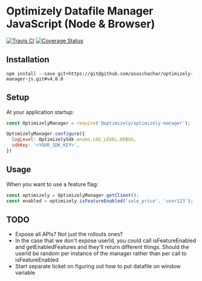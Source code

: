 # Optimizely Datafile Manager JavaScript (Node & Browser)

[![Travis CI](https://img.shields.io/travis/asaschachar/optimizely-manager-js.svg)](https://travis-ci.org/asaschachar/optimizely-manager-js)
[![Coverage Status](https://coveralls.io/repos/github/asaschachar/optimizely-manager-js/badge.svg?branch=master)](https://coveralls.io/github/asaschachar/optimizely-manager-js?branch=master)


## Installation
```
npm install --save git+https://git@github.com/asaschachar/optimizely-manager-js.git#v4.0.0
```

## Setup
At your application startup:
```javascript
const OptimizelyManager = require('@optimizely/optimizely-manager');

OptimizelyManager.configure({
  logLevel: OptimizelySdk.enums.LOG_LEVEL.DEBUG,
  sdkKey: '<YOUR_SDK_KEY>',
})
```

## Usage
When you want to use a feature flag:
```javascript
const optimizely = OptimizelyManager.getClient();
const enabled = optimizely.isFeatureEnabled('sale_price', 'user123');
```

## TODO
- Expose all APIs? Not just the rollouts ones?
- In the case that we don't expose userId, you could call isFeatureEnabled and getEnabledFeatures and they'll return different things. Should the userId be random per instance of the manager rather than per call to isFeatureEnabled
- Start separate ticket on figuring out how to put datafile on window variable

